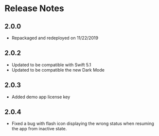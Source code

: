 # Release Notes

## 2.0.0
- Repackaged and redeployed on 11/22/2019

## 2.0.2
- Updated to be compatible with Swift 5.1
- Updated to be compatible the new Dark Mode

## 2.0.3
- Added demo app license key

## 2.0.4
- Fixed a bug with flash icon displaying the wrong status when resuming the app from inactive state.